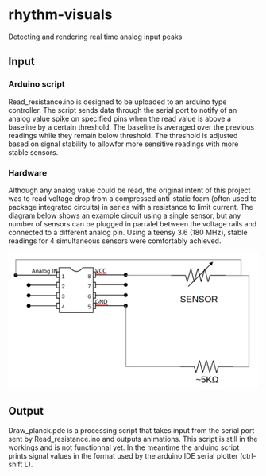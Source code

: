 # rhythm-visuals
Detecting and rendering real time analog input peaks

## Input

### Arduino script

Read_resistance.ino is designed to be uploaded to an arduino type controller. The script sends data through the serial port to notify
of an analog value spike on specified pins when the read value is above a baseline by a certain threshold. The baseline is averaged
over the previous readings while they remain below threshold. The threshold is adjusted based on signal stability to allowfor more 
sensitive readings with more stable sensors.

### Hardware

Although any analog value could be read, the original intent of this project was to read voltage drop from a compressed
anti-static foam (often used to package integrated circuits) in series with a resistance to limit current. The diagram below shows an
example circuit using a single sensor, but any number of sensors can be plugged in parralel between the voltage rails and connected to 
a different analog pin. Using a teensy 3.6 (180 MHz), stable readings for 4 simultaneous sensors were comfortably achieved.

![circuit diagram](/diagram_podo.png?raw=true)

## Output

Draw_planck.pde is a processing script that takes input from the serial port sent by Read_resistance.ino and outputs animations.
This script is still in the workings and is not functionnal yet. In the meantime the arduino script prints signal values in the format
used by the arduino IDE serial plotter (ctrl-shift L). 
